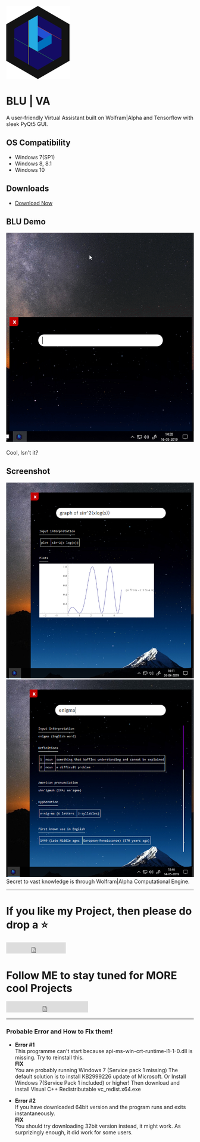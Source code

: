![BLU Logo](IMAGES/BLU-LOGO.png)

# BLU | VA
A user-friendly Virtual Assistant built on Wolfram|Alpha and Tensorflow with sleek PyQt5 GUI.


## OS Compatibility
- Windows 7(SP1)
- Windows 8, 8.1
- Windows 10
 
## Downloads
- [Download Now](https://github.com/NikhilCodes/VirtualBLU/raw/master/x86/BLU-x86-stable-27.05.19.rar)

## BLU Demo
![gif Playback](IMAGES/BLU-DEMO.gif)<br><br>
Cool, Isn't it?

## Screenshot
![Screenshot2](IMAGES/ss1.png)
![Screenshot2](IMAGES/ss2.png)<br>
Secret to vast knowledge is through Wolfram|Alpha Computational Engine.

---
# If you like my Project, then please do drop a ⭐
<iframe src="https://ghbtns.com/github-btn.html?user=nikhilcodes&repo=virtualblu&type=star&count=true&size=large" frameborder="0" scrolling="0" width="160px" height="30px"></iframe>

# Follow ME to stay tuned for MORE cool Projects
<iframe src="https://ghbtns.com/github-btn.html?user=nikhilcodes&type=follow&count=true&size=large" frameborder="0" scrolling="0" width="220px" height="30px"></iframe>

---

### Probable Error and How to Fix them!
- **Error #1**<br>
  This programme can't start because api-ms-win-crt-runtime-l1-1-0.dll is missing. Try to reinstall this.<br>
  **FIX**<br>
  You are probably running Windows 7 (Service pack 1 missing)
  The default solution is to install KB2999226 update of Microsoft.
  Or Install Windows 7(Service Pack 1 included) or higher!
  Then download and install Visual C++ Redistributable vc_redist.x64.exe

- **Error #2**<br>
  If you have downloaded 64bit version and the program runs and exits instantaneously.<br>
  **FIX**<br>
  You should try downloading 32bit version instead, it might work.
  As surprizingly enough, it did work for some users.
